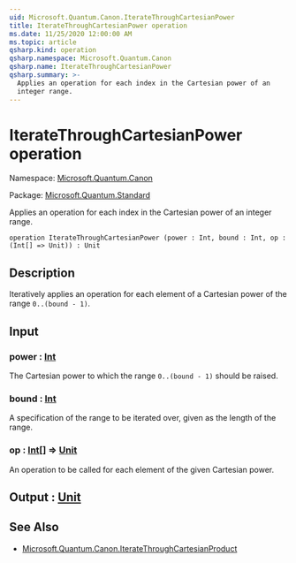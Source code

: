 ```yaml
---
uid: Microsoft.Quantum.Canon.IterateThroughCartesianPower
title: IterateThroughCartesianPower operation
ms.date: 11/25/2020 12:00:00 AM
ms.topic: article
qsharp.kind: operation
qsharp.namespace: Microsoft.Quantum.Canon
qsharp.name: IterateThroughCartesianPower
qsharp.summary: >-
  Applies an operation for each index in the Cartesian power of an
  integer range.
---
```


# IterateThroughCartesianPower operation

Namespace: [Microsoft.Quantum.Canon](xref:Microsoft.Quantum.Canon)

Package: [Microsoft.Quantum.Standard](https://nuget.org/packages/Microsoft.Quantum.Standard)


Applies an operation for each index in the Cartesian power of aninteger range.

```qsharp
operation IterateThroughCartesianPower (power : Int, bound : Int, op : (Int[] => Unit)) : Unit
```


## Description

Iteratively applies an operation for each element of a Cartesian powerof the range `0..(bound - 1)`.

## Input

### power : [Int](xref:microsoft.quantum.user-guide.language.types)

The Cartesian power to which the range `0..(bound - 1)` should beraised.


### bound : [Int](xref:microsoft.quantum.user-guide.language.types)

A specification of the range to be iterated over, given as the lengthof the range.


### op : [Int](xref:microsoft.quantum.user-guide.language.types)[] => [Unit](xref:microsoft.quantum.user-guide.language.types) 

An operation to be called for each element of the given Cartesian power.



## Output : [Unit](xref:microsoft.quantum.user-guide.language.types)



## See Also

- [Microsoft.Quantum.Canon.IterateThroughCartesianProduct](xref:Microsoft.Quantum.Canon.IterateThroughCartesianProduct)